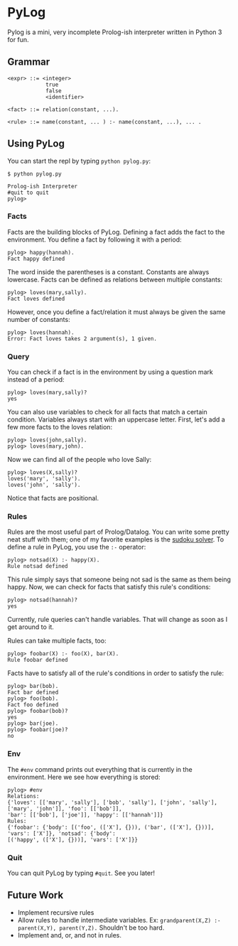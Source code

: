 # PyLog

Pylog is a mini, very incomplete Prolog-ish interpreter written in Python 3 for fun\.

## Grammar

```
<expr> ::= <integer>
            true
            false
            <identifier>

<fact> ::= relation(constant, ...).

<rule> ::= name(constant, ... ) :- name(constant, ...), ... .
```

## Using PyLog

You can start the repl by typing `python pylog.py`:

```
$ python pylog.py

Prolog-ish Interpreter
#quit to quit
pylog>
```

### Facts

Facts are the building blocks of PyLog. Defining a fact adds the fact to the environment. You define a fact by following it with a period:

```
pylog> happy(hannah).
Fact happy defined
```

The word inside the parentheses is a constant. Constants are always lowercase. Facts can be defined as relations between multiple constants:

```
pylog> loves(mary,sally).
Fact loves defined
```

However, once you define a fact/relation it must always be given the same number of constants:

```
pylog> loves(hannah).
Error: Fact loves takes 2 argument(s), 1 given.
```

### Query

You can check if a fact is in the environment by using a question mark instead of a period:

```
pylog> loves(mary,sally)?
yes
```

You can also use variables to check for all facts that match a certain condition. Variables always start with an uppercase letter. First, let's add a few more facts to the loves relation:

```
pylog> loves(john,sally).
pylog> loves(mary,john).
```

Now we can find all of the people who love Sally:

```
pylog> loves(X,sally)?
loves('mary', 'sally').
loves('john', 'sally').
```

Notice that facts are positional.

### Rules

Rules are the most useful part of Prolog/Datalog. You can write some pretty neat stuff with them; one of my favorite examples is the [sudoku solver](https://programmablelife.blogspot.com/2012/07/prolog-sudoku-solver-explained.html). To define a rule in PyLog, you use the `:-` operator:

```
pylog> notsad(X) :- happy(X).
Rule notsad defined
```

This rule simply says that someone being not sad is the same as them being happy. Now, we can check for facts that satisfy this rule's conditions:

```
pylog> notsad(hannah)?
yes
```

Currently, rule queries can't handle variables. That will change as soon as I get around to it.

Rules can take multiple facts, too:

```
pylog> foobar(X) :- foo(X), bar(X).
Rule foobar defined
```

Facts have to satisfy all of the rule's conditions in order to satisfy the rule:

```
pylog> bar(bob).
Fact bar defined
pylog> foo(bob).
Fact foo defined
pylog> foobar(bob)?
yes
pylog> bar(joe).
pylog> foobar(joe)?
no
```

### Env

The `#env` command prints out everything that is currently in the environment. Here we see how everything is stored:

```
pylog> #env
Relations:
{'loves': [['mary', 'sally'], ['bob', 'sally'], ['john', 'sally'], ['mary', 'john']], 'foo': [['bob']],
'bar': [['bob'], ['joe']], 'happy': [['hannah']]}
Rules:
{'foobar': {'body': [('foo', (['X'], {})), ('bar', (['X'], {}))], 'vars': ['X']}, 'notsad': {'body':
[('happy', (['X'], {}))], 'vars': ['X']}}
```

### Quit

You can quit PyLog by typing `#quit`. See you later!

## Future Work

- Implement recursive rules
- Allow rules to handle intermediate variables. Ex: `grandparent(X,Z) :- parent(X,Y), parent(Y,Z).` Shouldn't be too hard.
- Implement and, or, and not in rules.
